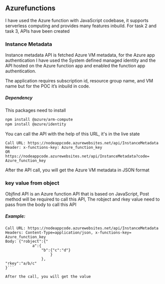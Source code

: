 ## Azurefunctions 
I have used the Azure function with JavaScript codebase, it supports serverless computing and provides many features inbuild.
For task 2 and task 3, APIs have been created


### Instance Metadata

Instance metadata API is fetched Azure VM metadata, for the Azure app authentication I have used the System defined managed identity and the API hosted on the Azure function app and enabled the function app authentication.

The application requires subscription id, resource group name, and VM name but for the POC it’s inbuild in code.

##### Dependency  
This packages need to install 
```sh
npm install @azure/arm-compute
npm install @azure/identity
```
You can call the API with the help of this URL, it's in the live state
```
Call URL: https://nodeappcode.azurewebsites.net/api/InstanceMetadata
Header: x-functions-key: Azure_function_key
OR 
https://nodeappcode.azurewebsites.net/api/InstanceMetadata?code= Azure_function_key
```

After the API call, you will get the Azure VM metadata in JSON format



### key value from object
Objfind API is an Azure function API that is based on JavaScript, Post method will be required to call this API, The robject and rkey value need to pass from the body to call this API

##### Example:
```
Call URL: https://nodeappcode.azurewebsites.net/api/InstanceMetadata
Headers: Content-Type=application/json, x-functions-key= Azure_function_key
Body: {"robject":{"
            a":{
                "b":{"c":"d"}
                    }
                },
"rkey":"a/b/c"
}```

After the call, you will get the value 


